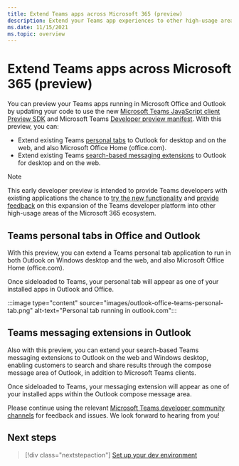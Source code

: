 ```yaml
---
title: Extend Teams apps across Microsoft 365 (preview)
description: Extend your Teams app experiences to other high-usage areas of Microsoft 365 
ms.date: 11/15/2021
ms.topic: overview
---
```

# Extend Teams apps across Microsoft 365 (preview)

You can preview your Teams apps running in Microsoft Office and Outlook by updating your code to use the new [Microsoft Teams JavaScript client Preview SDK](using-teams-client-sdk-preview.md) and Microsoft Teams [Developer preview manifest](resources/schema/manifest-schema-dev-preview.md). With this preview, you can:

- Extend existing Teams [personal tabs](/microsoftteams/platform/tabs/how-to/create-personal-tab) to Outlook for desktop and on the web, and also Microsoft Office Home (office.com).
- Extend existing Teams [search-based messaging extensions](/microsoftteams/platform/messaging-extensions/how-to/search-commands/define-search-command) to Outlook for desktop and on the web.

> [!NOTE]
> This early developer preview is intended to provide Teams developers with existing applications the chance to [try the new functionality](prerequisites.md) and [provide feedback](/microsoftteams/platform/feedback) on this expansion of the Teams developer platform into other high-usage areas of the Microsoft 365 ecosystem.

## Teams personal tabs in Office and Outlook

With this preview, you can extend a Teams personal tab application to run in both Outlook on Windows desktop and the web, and also Microsoft Office Home (office.com).

Once sideloaded to Teams, your personal tab will appear as one of your installed apps in Outlook and Office.

:::image type="content" source="images/outlook-office-teams-personal-tab.png" alt-text="Personal tab running in outlook.com":::

## Teams messaging extensions in Outlook

Also with this preview, you can extend your search-based Teams messaging extensions to Outlook on the web and Windows desktop, enabling customers to search and share results through the compose message area of Outlook, in addition to Microsoft Teams clients.

Once sideloaded to Teams, your messaging extension will appear as one of your installed apps within the Outlook compose message area.

Please continue using the relevant [Microsoft Teams developer community channels](/microsoftteams/platform/feedback) for feedback and issues. We look forward to hearing from you!

## Next steps

> [!div class="nextstepaction"]
> [Set up your dev environment](prerequisites.md)
